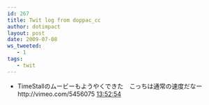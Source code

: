 ```yaml
---
id: 267
title: Twit log from doppac_cc
author: dotimpact
layout: post
date: 2009-07-08
ws_tweeted:
   - 1
tags:
   - twit
---
```

<ul class="ws_tweet_list">
  <li class="ws_tweet">
    TimeStallのムービーもようやくできた　こっちは通常の速度だなー　http://vimeo.com/5456075 <a class="ws_tweet_time" href="http://twitter.com/doppac_cc/statuses/2509344031">13:52:54</a>
  </li>
</ul>
